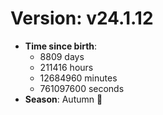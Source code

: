 # Version: v24.1.12
- **Time since birth**:
  - 8809 days
  - 211416 hours
  - 12684960 minutes
  - 761097600 seconds
- **Season**: Autumn 🍁

